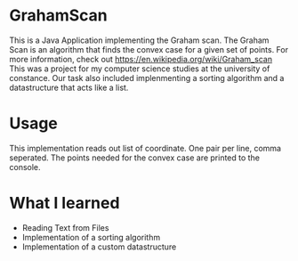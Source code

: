 # GrahamScan
This is a Java Application implementing the Graham scan.
The Graham Scan is an algorithm that finds the convex case for a given set of points.
For more information, check out https://en.wikipedia.org/wiki/Graham_scan 
This was a project for my computer science studies at the university of constance.
Our task also included implenmenting a sorting algorithm and a datastructure that acts like a list.

# Usage
This implementation reads out list of coordinate. One pair per line, comma seperated.
The points needed for the convex case are printed to the console.

# What I learned
- Reading Text from Files
- Implementation of a sorting algorithm
- Implementation of a custom datastructure
